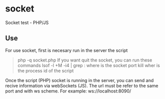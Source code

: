 # socket
Socket test - PHP/JS

## Use
For use socket, first is necesary run in the server the script
> php -q socket.php
If you want quit the socket, you can run these commands
> lsof -l +M -i4 | grep :<port>
  where <port> is the socket port
> kill <pid>
  wher <pid> is the process id of the script
  
Once the script (PHP) socket is running in the server, you can send and recive information via webSockets (JS).
The url must be refer to the same port and with ws scheme. For example: ws://localhost:8090/
